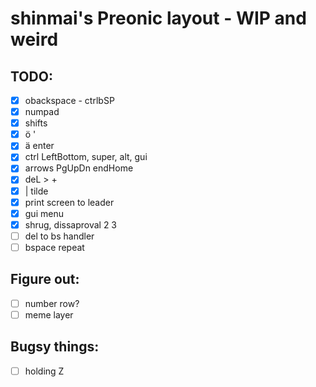 # shinmai's Preonic layout - WIP and weird

## TODO:
- [x] obackspace - ctrlbSP
- [x] numpad
- [x] shifts
- [x] ö '
- [x] ä enter
- [x] ctrl LeftBottom, super, alt, gui
- [x] arrows PgUpDn endHome
- [x] deL > +
- [x] | tilde
- [x] print screen to leader
- [x] gui menu
- [x] shrug, dissaproval 2 3
- [ ] del to bs handler
- [ ] bspace repeat

## Figure out:
- [ ] number row?
- [ ] meme layer

## Bugsy things:
- [ ] holding Z